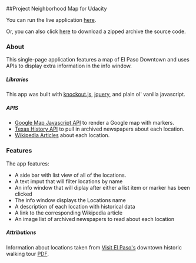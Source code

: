 ##Project Neighborhood Map for Udacity

You can run the live application [here](http://lhernandez9x.github.io/project-neighborhood-map).

Or, you can also click [here](https://github.com/lhernandez9x/project-neighborhood-map/archive/master.zip) to download a zipped archive the source code.

### About 

This single-page application features a map of El Paso Downtown and uses APIs to display extra information in the info window. 

##### Libraries

This app was built with [knockout.js](http://knockoutjs.com/index.html), [jquery](http://jquery.com/), and plain ol' vanilla javascript. 

##### APIS

* [Google Map Javascript API](https://developers.google.com/maps/documentation/javascript/) to render a Google map with markers.
* [Texas History API](https://texashistory.unt.edu/explore/collections/EPMT/api/) to pull in archived newspapers about each location.
* [Wikipedia Articles](https://www.mediawiki.org/wiki/API:Main_page) about each location.

### Features

The app features:

* A side bar with list view of all of the locations.
* A text imput that will filter locations by name
* An info window that will diplay after either a list item or marker has been clicked
 * The info window displays the Locations name
 * A description of each location with historical data
 * A link to the corresponding Wikipedia article
 * An image list of archived newspapers to read about each location
 
##### Attributions

Information about locations taken from [Visit El Paso's](http://visitelpaso.travel/) downtown historic walking tour [PDF](http://visitelpaso.com/system/places/documents/634/original/walking%20tour%20brochure.pdf).